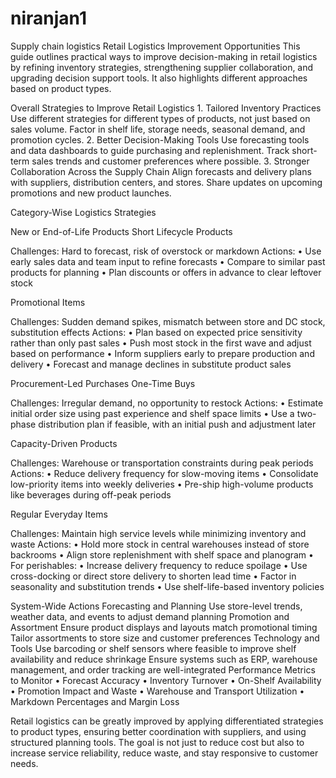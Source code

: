 # niranjan1
Supply chain logistics
Retail Logistics Improvement Opportunities
This guide outlines practical ways to improve decision-making in retail logistics by refining inventory strategies, strengthening supplier collaboration, and upgrading decision support tools. It also highlights different approaches based on product types.

Overall Strategies to Improve Retail Logistics
	1.	Tailored Inventory Practices
Use different strategies for different types of products, not just based on sales volume.
Factor in shelf life, storage needs, seasonal demand, and promotion cycles.
	2.	Better Decision-Making Tools
Use forecasting tools and data dashboards to guide purchasing and replenishment.
Track short-term sales trends and customer preferences where possible.
	3.	Stronger Collaboration Across the Supply Chain
Align forecasts and delivery plans with suppliers, distribution centers, and stores.
Share updates on upcoming promotions and new product launches.

Category-Wise Logistics Strategies

New or End-of-Life Products
Short Lifecycle Products

Challenges: Hard to forecast, risk of overstock or markdown
Actions:
	•	Use early sales data and team input to refine forecasts
	•	Compare to similar past products for planning
	•	Plan discounts or offers in advance to clear leftover stock

Promotional Items

Challenges: Sudden demand spikes, mismatch between store and DC stock, substitution effects
Actions:
	•	Plan based on expected price sensitivity rather than only past sales
	•	Push most stock in the first wave and adjust based on performance
	•	Inform suppliers early to prepare production and delivery
	•	Forecast and manage declines in substitute product sales

Procurement-Led Purchases
One-Time Buys

Challenges: Irregular demand, no opportunity to restock
Actions:
	•	Estimate initial order size using past experience and shelf space limits
	•	Use a two-phase distribution plan if feasible, with an initial push and adjustment later

Capacity-Driven Products

Challenges: Warehouse or transportation constraints during peak periods
Actions:
	•	Reduce delivery frequency for slow-moving items
	•	Consolidate low-priority items into weekly deliveries
	•	Pre-ship high-volume products like beverages during off-peak periods

Regular Everyday Items

Challenges: Maintain high service levels while minimizing inventory and waste
Actions:
	•	Hold more stock in central warehouses instead of store backrooms
	•	Align store replenishment with shelf space and planogram
	•	For perishables:
	•	Increase delivery frequency to reduce spoilage
	•	Use cross-docking or direct store delivery to shorten lead time
	•	Factor in seasonality and substitution trends
	•	Use shelf-life-based inventory policies

System-Wide Actions
Forecasting and Planning
Use store-level trends, weather data, and events to adjust demand planning
Promotion and Assortment
Ensure product displays and layouts match promotional timing
Tailor assortments to store size and customer preferences
Technology and Tools
Use barcoding or shelf sensors where feasible to improve shelf availability and reduce shrinkage
Ensure systems such as ERP, warehouse management, and order tracking are well-integrated
Performance Metrics to Monitor
	•	Forecast Accuracy
	•	Inventory Turnover
	•	On-Shelf Availability
	•	Promotion Impact and Waste
	•	Warehouse and Transport Utilization
	•	Markdown Percentages and Margin Loss

Retail logistics can be greatly improved by applying differentiated strategies to product types, ensuring better coordination with suppliers, and using structured planning tools. The goal is not just to reduce cost but also to increase service reliability, reduce waste, and stay responsive to customer needs.
